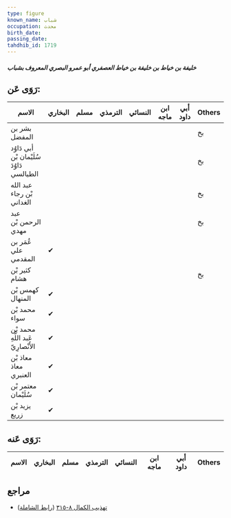 ```yaml
---
type: figure
known_name: شباب
occupation: محدث
birth_date:
passing_date:
tahdhib_id: 1719
---
```

##### خليفة بن خياط بن خليفة بن خياط العصفري أبو عمرو البصري المعروف بشباب

## رَوَى عَن:
| الاسم                                     | البخاري | مسلم | الترمذي | النسائي | ابن ماجه | أبي داود | Others |
| ----------------------------------------- | ------- | ---- | ------- | ------- | -------- | -------- | ------ |
| بشر بن المفضل                             |         |      |         |         |          |          | بخ     |
| أبي دَاوُد سُلَيْمان بْن دَاوُدَ الطيالسي |         |      |         |         |          |          | بخ     |
| عبد الله بْن رجاء الغداني                 |         |      |         |         |          |          | بخ     |
| عبد الرحمن بْن مهدي                       |         |      |         |         |          |          | بخ     |
| عُمَر بن علي المقدمي                      | ✔       |      |         |         |          |          |        |
| كثير بْن هشام                             |         |      |         |         |          |          | بخ     |
| كهمس بْن المنهال                          | ✔       |      |         |         |          |          |        |
| محمد بْن سواء                             | ✔       |      |         |         |          |          |        |
| محمد بْن عَبد اللَّهِ الأَنْصارِيّ        | ✔       |      |         |         |          |          |        |
| معاذ بْن معاذ العنبري                     | ✔       |      |         |         |          |          |        |
| معتمر بْن سُلَيْمان                       | ✔       |      |         |         |          |          |        |
| يزيد بْن زريع                             | ✔       |      |         |         |          |          |        |
## رَوَى عَنه:
| الاسم | البخاري | مسلم | الترمذي | النسائي | ابن ماجه | أبي داود | Others |
| ----- | ------- | ---- | ------- | ------- | -------- | -------- | ------ |
## مراجع
- [تهذيب الكمال ٨-٣١٥](obsidian://open?vault=Tahdhib-al-Kamal&file=Figures/١٧١٩-خليفة%20بن%20خياط%20بن%20خليفة%20بن%20خياط%20العصفري%20أبو%20عمرو%20البصري%20المعروف%20بشباب) ([رابط الشاملة](https://shamela.ws/book/3722/4026))